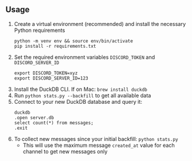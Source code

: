 ## Usage
1. Create a virtual environment (recommended) and install the necessary Python requirements
   ```
   python -m venv env && source env/bin/activate
   pip install -r requirements.txt
   ```
2. Set the required environment variables `DISCORD_TOKEN` and `DISCORD_SERVER_ID`
   ```
   export DISCORD_TOKEN=xyz
   export DISCORD_SERVER_ID=123
   ```
3. Install the DuckDB CLI. If on Mac: `brew install duckdb`
4. Run `python stats.py --backfill` to get all available data
5. Connect to your new DuckDB database and query it:
   ```
   duckdb
   .open server.db
   select count(*) from messages;
   .exit
   ```
6. To collect new messages since your initial backfill: `python stats.py`
   - This will use the maximum message `created_at` value for each channel to get new messages only
